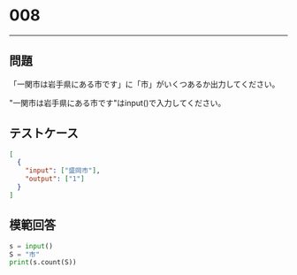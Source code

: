 # 008

---

## 問題

「一関市は岩手県にある市です」に「市」がいくつあるか出力してください。

"一関市は岩手県にある市です"はinput()で入力してください。
## テストケース


```json
[
  {
    "input": ["盛岡市"],
    "output": ["1"]
  }
]
```

## 模範回答

```python
s = input()
S = "市"
print(s.count(S))
```
